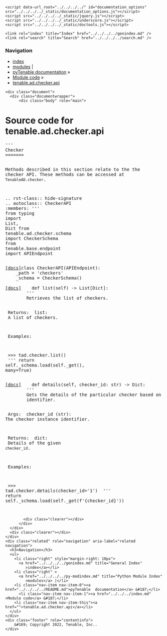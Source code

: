 
<!DOCTYPE html>

<html lang="en">
  <head>
    <meta charset="utf-8" />
    <meta name="viewport" content="width=device-width, initial-scale=1.0" />
    <title>tenable.ad.checker.api &#8212; pyTenable  documentation</title>
    <link rel="stylesheet" type="text/css" href="../../../../_static/pygments.css" />
    <link rel="stylesheet" type="text/css" href="../../../../_static/classic.css" />
    <link rel="stylesheet" type="text/css" href="../../../../_static/custom.css" />
    
    <script data-url_root="../../../../" id="documentation_options" src="../../../../_static/documentation_options.js"></script>
    <script src="../../../../_static/jquery.js"></script>
    <script src="../../../../_static/underscore.js"></script>
    <script src="../../../../_static/doctools.js"></script>
    
    <link rel="index" title="Index" href="../../../../genindex.md" />
    <link rel="search" title="Search" href="../../../../search.md" /> 
  </head><body>
    <div class="related" role="navigation" aria-label="related navigation">
      <h3>Navigation</h3>
      <ul>
        <li class="right" style="margin-right: 10px">
          <a href="../../../../genindex.md" title="General Index"
             accesskey="I">index</a></li>
        <li class="right" >
          <a href="../../../../py-modindex.md" title="Python Module Index"
             >modules</a> |</li>
        <li class="nav-item nav-item-0"><a href="../../../../README.md">pyTenable  documentation</a> &#187;</li>
          <li class="nav-item nav-item-1"><a href="../../../index.md" accesskey="U">Module code</a> &#187;</li>
        <li class="nav-item nav-item-this"><a href="">tenable.ad.checker.api</a></li> 
      </ul>
    </div>  

    <div class="document">
      <div class="documentwrapper">
          <div class="body" role="main">
            
  <h1>Source code for tenable.ad.checker.api</h1><div class="highlight"><pre>
<span></span><span class="sd">&#39;&#39;&#39;</span>
<span class="sd">Checker</span>
<span class="sd">=======</span>

<span class="sd">Methods described in this section relate to the the checker API.</span>
<span class="sd">These methods can be accessed at ``TenableAD.checker``.</span>

<span class="sd">.. rst-class:: hide-signature</span>
<span class="sd">.. autoclass:: CheckerAPI</span>
<span class="sd">    :members:</span>
<span class="sd">&#39;&#39;&#39;</span>
<span class="kn">from</span> <span class="nn">typing</span> <span class="kn">import</span> <span class="n">List</span><span class="p">,</span> <span class="n">Dict</span>
<span class="kn">from</span> <span class="nn">tenable.ad.checker.schema</span> <span class="kn">import</span> <span class="n">CheckerSchema</span>
<span class="kn">from</span> <span class="nn">tenable.base.endpoint</span> <span class="kn">import</span> <span class="n">APIEndpoint</span>


<div class="viewcode-block" id="CheckerAPI"><a class="viewcode-back" href="../../../../tenable.ad.checker.md#tenable.ad.checker.api.CheckerAPI">[docs]</a><span class="k">class</span> <span class="nc">CheckerAPI</span><span class="p">(</span><span class="n">APIEndpoint</span><span class="p">):</span>
    <span class="n">_path</span> <span class="o">=</span> <span class="s1">&#39;checkers&#39;</span>
    <span class="n">_schema</span> <span class="o">=</span> <span class="n">CheckerSchema</span><span class="p">()</span>

<div class="viewcode-block" id="CheckerAPI.list"><a class="viewcode-back" href="../../../../tenable.ad.checker.md#tenable.ad.checker.api.CheckerAPI.list">[docs]</a>    <span class="k">def</span> <span class="nf">list</span><span class="p">(</span><span class="bp">self</span><span class="p">)</span> <span class="o">-&gt;</span> <span class="n">List</span><span class="p">[</span><span class="n">Dict</span><span class="p">]:</span>
        <span class="sd">&#39;&#39;&#39;</span>
<span class="sd">        Retrieves the list of checkers.</span>

<span class="sd">        Returns:</span>
<span class="sd">            list:</span>
<span class="sd">                A list of checkers.</span>

<span class="sd">        Examples:</span>

<span class="sd">            &gt;&gt;&gt; tad.checker.list()</span>
<span class="sd">        &#39;&#39;&#39;</span>
        <span class="k">return</span> <span class="bp">self</span><span class="o">.</span><span class="n">_schema</span><span class="o">.</span><span class="n">load</span><span class="p">(</span><span class="bp">self</span><span class="o">.</span><span class="n">_get</span><span class="p">(),</span> <span class="n">many</span><span class="o">=</span><span class="kc">True</span><span class="p">)</span></div>

<div class="viewcode-block" id="CheckerAPI.details"><a class="viewcode-back" href="../../../../tenable.ad.checker.md#tenable.ad.checker.api.CheckerAPI.details">[docs]</a>    <span class="k">def</span> <span class="nf">details</span><span class="p">(</span><span class="bp">self</span><span class="p">,</span> <span class="n">checker_id</span><span class="p">:</span> <span class="nb">str</span><span class="p">)</span> <span class="o">-&gt;</span> <span class="n">Dict</span><span class="p">:</span>
        <span class="sd">&#39;&#39;&#39;</span>
<span class="sd">        Gets the details of the particular checker based on checker</span>
<span class="sd">        identifier.</span>

<span class="sd">        Args:</span>
<span class="sd">            checker_id (str): The checker instance identifier.</span>

<span class="sd">        Returns:</span>
<span class="sd">            dict:</span>
<span class="sd">                Details of the given ``checker_id``.</span>

<span class="sd">        Examples:</span>

<span class="sd">            &gt;&gt;&gt; tad.checker.details(checker_id=&#39;1&#39;)</span>
<span class="sd">        &#39;&#39;&#39;</span>
        <span class="k">return</span> <span class="bp">self</span><span class="o">.</span><span class="n">_schema</span><span class="o">.</span><span class="n">load</span><span class="p">(</span><span class="bp">self</span><span class="o">.</span><span class="n">_get</span><span class="p">(</span><span class="sa">f</span><span class="s1">&#39;</span><span class="si">{</span><span class="n">checker_id</span><span class="si">}</span><span class="s1">&#39;</span><span class="p">))</span></div></div>
</pre></div>

            <div class="clearer"></div>
          </div>
      </div>
      <div class="clearer"></div>
    </div>
    <div class="related" role="navigation" aria-label="related navigation">
      <h3>Navigation</h3>
      <ul>
        <li class="right" style="margin-right: 10px">
          <a href="../../../../genindex.md" title="General Index"
             >index</a></li>
        <li class="right" >
          <a href="../../../../py-modindex.md" title="Python Module Index"
             >modules</a> |</li>
        <li class="nav-item nav-item-0"><a href="../../../../README.md">pyTenable  documentation</a> &#187;</li>
          <li class="nav-item nav-item-1"><a href="../../../index.md" >Module code</a> &#187;</li>
        <li class="nav-item nav-item-this"><a href="">tenable.ad.checker.api</a></li> 
      </ul>
    </div>
    <div class="footer" role="contentinfo">
        &#169; Copyright 2022, Tenable, Inc..
    </div>
  </body>
</html>